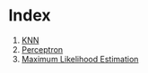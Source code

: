 # Index

1. [KNN](https://colab.research.google.com/github/abhijeetdtu/ml-scratch/blob/master/notebooks/Scratch_1_Knn.ipynb)
2. [Perceptron](https://colab.research.google.com/github/abhijeetdtu/ml-scratch/blob/master/notebooks/scratch_2_perceptron.ipynb)
3. [Maximum Likelihood Estimation](https://colab.research.google.com/github/abhijeetdtu/ml-scratch/blob/master/notebooks/scratch_3_MLE.ipynb)
